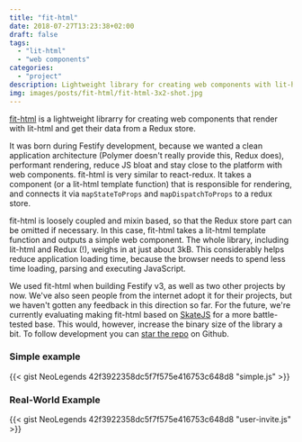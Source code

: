 ```yaml
---
title: "fit-html"
date: 2018-07-27T13:23:38+02:00
draft: false
tags:
  - "lit-html"
  - "web components"
categories:
  - "project"
description: Lightweight library for creating web components with lit-html and Redux
img: images/posts/fit-html/fit-html-3x2-shot.jpg
---
```


[fit-html](https://github.com/Festify/fit-html) is a lightweight librarry for creating web components that render with lit-html and get their data from a Redux store.

It was born during Festify development, because we wanted a clean application architecture (Polymer doesn't really provide this, Redux does), performant rendering, reduce JS bloat and stay close to the platform with web components. fit-html is very similar to react-redux. It takes a component (or a lit-html template function) that is responsible for rendering, and connects it via `mapStateToProps` and `mapDispatchToProps` to a redux store.

fit-html is loosely coupled and mixin based, so that the Redux store part can be omitted if necessary. In this case, fit-html takes a lit-html template function and outputs a simple web component. The whole library, including lit-html and Redux (!), weighs in at just about 3kB. This considerably helps reduce application loading time, because the browser needs to spend less time loading, parsing and executing JavaScript.

We used fit-html when building Festify v3, as well as two other projects by now. We've also seen people from the internet adopt it for their projects, but we haven't gotten any feedback in this direction so far. For the future, we're currently evaluating making fit-html based on [SkateJS](https://github.com/skatejs/skatejs) for a more battle-tested base. This would, however, increase the binary size of the library a bit. To follow development you can [star the repo](https://github.com/Festify/fit-html) on Github.

### Simple example

{{< gist NeoLegends 42f3922358dc5f7f575e416753c648d8 "simple.js" >}}

### Real-World Example

{{< gist NeoLegends 42f3922358dc5f7f575e416753c648d8 "user-invite.js" >}}
